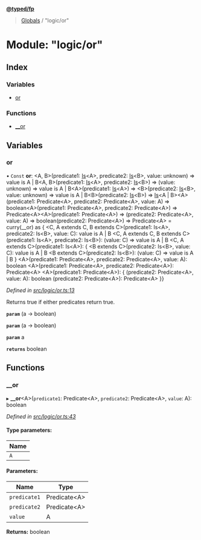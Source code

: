 **[@typed/fp](../README.md)**

> [Globals](../globals.md) / "logic/or"

# Module: "logic/or"

## Index

### Variables

* [or](_logic_or_.md#or)

### Functions

* [\_\_or](_logic_or_.md#__or)

## Variables

### or

• `Const` **or**: \<A, B>(predicate1: [Is](_logic_types_.md#is)\<A>, predicate2: [Is](_logic_types_.md#is)\<B>, value: unknown) => value is A \| B\<A, B>(predicate1: [Is](_logic_types_.md#is)\<A>, predicate2: [Is](_logic_types_.md#is)\<B>) => (value: unknown) => value is A \| B\<A>(predicate1: [Is](_logic_types_.md#is)\<A>) => \<B>(predicate2: [Is](_logic_types_.md#is)\<B>, value: unknown) => value is A \| B\<B>(predicate2: [Is](_logic_types_.md#is)\<B>) => [Is](_logic_types_.md#is)\<A \| B>\<A>(predicate1: Predicate\<A>, predicate2: Predicate\<A>, value: A) => boolean\<A>(predicate1: Predicate\<A>, predicate2: Predicate\<A>) => Predicate\<A>\<A>(predicate1: Predicate\<A>) => (predicate2: Predicate\<A>, value: A) => boolean(predicate2: Predicate\<A>) => Predicate\<A> = curry(\_\_or) as { \<C, A extends C, B extends C>(predicate1: Is\<A>, predicate2: Is\<B>, value: C): value is A \| B \<C, A extends C, B extends C>(predicate1: Is\<A>, predicate2: Is\<B>): (value: C) => value is A \| B \<C, A extends C>(predicate1: Is\<A>): { \<B extends C>(predicate2: Is\<B>, value: C): value is A \| B \<B extends C>(predicate2: Is\<B>): (value: C) => value is A \| B } \<A>(predicate1: Predicate\<A>, predicate2: Predicate\<A>, value: A): boolean \<A>(predicate1: Predicate\<A>, predicate2: Predicate\<A>): Predicate\<A> \<A>(predicate1: Predicate\<A>): { (predicate2: Predicate\<A>, value: A): boolean (predicate2: Predicate\<A>): Predicate\<A> }}

*Defined in [src/logic/or.ts:13](https://github.com/TylorS/typed-fp/blob/8639976/src/logic/or.ts#L13)*

Returns true if either predicates return true.

**`param`** (a -> boolean)

**`param`** (a -> boolean)

**`param`** a

**`returns`** boolean

## Functions

### \_\_or

▸ **__or**\<A>(`predicate1`: Predicate\<A>, `predicate2`: Predicate\<A>, `value`: A): boolean

*Defined in [src/logic/or.ts:43](https://github.com/TylorS/typed-fp/blob/8639976/src/logic/or.ts#L43)*

#### Type parameters:

Name |
------ |
`A` |

#### Parameters:

Name | Type |
------ | ------ |
`predicate1` | Predicate\<A> |
`predicate2` | Predicate\<A> |
`value` | A |

**Returns:** boolean
